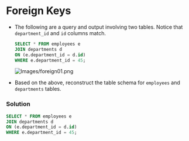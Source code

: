 # Foreign Keys


* The following are a query and output involving two tables. Notice that `department_id` and `id` columns match.

  ```sql
  SELECT * FROM employees e
  JOIN departments d
  ON (e.department_id = d.id)
  WHERE e.department_id = 45;
  ```

  ![Images/foreign01.png](../Images/foreign01.png)

* Based on the above, reconstruct the table schema for `employees` and `departments` tables.


### Solution

```sql
SELECT * FROM employees e
JOIN departments d
ON (e.department_id = d.id)
WHERE e.department_id = 45;
```
